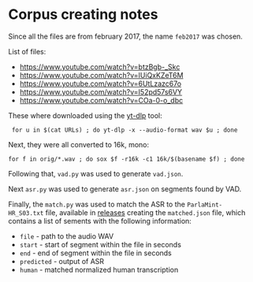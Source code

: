# Corpus creating notes

Since all the files are from february 2017, the name `feb2017` was chosen.
 
List of files:

* https://www.youtube.com/watch?v=btzBgb-_Skc
* https://www.youtube.com/watch?v=IUiQxKZeT6M
* https://www.youtube.com/watch?v=6UtLzazc67o
* https://www.youtube.com/watch?v=I52pd57s6VY
* https://www.youtube.com/watch?v=COa-0-o_dbc

These where downloaded using the [yt-dlp](https://github.com/yt-dlp/yt-dlp) tool:

```
 for u in $(cat URLs) ; do yt-dlp -x --audio-format wav $u ; done
```

Next, they were all converted to 16k, mono:

```
for f in orig/*.wav ; do sox $f -r16k -c1 16k/$(basename $f) ; done
```

Following that, `vad.py` was used to generate `vad.json`.

Next `asr.py` was used to generate `asr.json` on segments found by VAD.

Finally, the `match.py` was used to match the ASR to the `ParlaMint-HR_S03.txt` file, available in [releases](https://github.com/danijel3/CroatianSpeech/releases/tag/feb2017)
creating the `matched.json` file, which contains a list of sements with the following information:
* `file` - path to the audio WAV
* `start` - start of segment within the file in seconds
* `end` - end of segment within the file in seconds
* `predicted` - output of ASR
* `human` - matched normalized human transcription